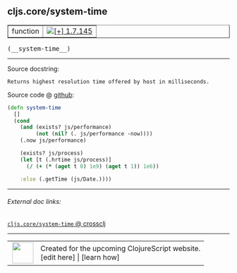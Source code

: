## cljs.core/system-time



 <table border="1">
<tr>
<td>function</td>
<td><a href="https://github.com/cljsinfo/cljs-api-docs/tree/1.7.145"><img valign="middle" alt="[+] 1.7.145" title="Added in 1.7.145" src="https://img.shields.io/badge/+-1.7.145-lightgrey.svg"></a> </td>
</tr>
</table>


 <samp>
(__system-time__)<br>
</samp>

---





Source docstring:

```
Returns highest resolution time offered by host in milliseconds.
```


Source code @ [github](https://github.com/clojure/clojurescript/blob/r1.7.166/src/main/cljs/cljs/core.cljs#L336-L348):

```clj
(defn system-time
  []
  (cond
    (and (exists? js/performance)
         (not (nil? (. js/performance -now))))
    (.now js/performance)

    (exists? js/process)
    (let [t (.hrtime js/process)]
      (/ (+ (* (aget t 0) 1e9) (aget t 1)) 1e6))

    :else (.getTime (js/Date.))))
```

<!--
Repo - tag - source tree - lines:

 <pre>
clojurescript @ r1.7.166
└── src
    └── main
        └── cljs
            └── cljs
                └── <ins>[core.cljs:336-348](https://github.com/clojure/clojurescript/blob/r1.7.166/src/main/cljs/cljs/core.cljs#L336-L348)</ins>
</pre>

-->

---



###### External doc links:

[`cljs.core/system-time` @ crossclj](http://crossclj.info/fun/cljs.core.cljs/system-time.html)<br>

---

 <table>
<tr><td>
<img valign="middle" align="right" width="48px" src="http://i.imgur.com/Hi20huC.png">
</td><td>
Created for the upcoming ClojureScript website.<br>
[edit here] | [learn how]
</td></tr></table>

[edit here]:https://github.com/cljsinfo/cljs-api-docs/blob/master/cljsdoc/cljs.core/system-time.cljsdoc
[learn how]:https://github.com/cljsinfo/cljs-api-docs/wiki/cljsdoc-files

<!--

This information was too distracting to show to readers, but I'll leave it
commented here since it is helpful to:

- pretty-print the data used to generate this document
- and show how to retrieve that data



The API data for this symbol:

```clj
{:ns "cljs.core",
 :name "system-time",
 :signature ["[]"],
 :history [["+" "1.7.145"]],
 :type "function",
 :full-name-encode "cljs.core/system-time",
 :source {:code "(defn system-time\n  []\n  (cond\n    (and (exists? js/performance)\n         (not (nil? (. js/performance -now))))\n    (.now js/performance)\n\n    (exists? js/process)\n    (let [t (.hrtime js/process)]\n      (/ (+ (* (aget t 0) 1e9) (aget t 1)) 1e6))\n\n    :else (.getTime (js/Date.))))",
          :title "Source code",
          :repo "clojurescript",
          :tag "r1.7.166",
          :filename "src/main/cljs/cljs/core.cljs",
          :lines [336 348]},
 :full-name "cljs.core/system-time",
 :docstring "Returns highest resolution time offered by host in milliseconds."}

```

Retrieve the API data for this symbol:

```clj
;; from Clojure REPL
(require '[clojure.edn :as edn])
(-> (slurp "https://raw.githubusercontent.com/cljsinfo/cljs-api-docs/catalog/cljs-api.edn")
    (edn/read-string)
    (get-in [:symbols "cljs.core/system-time"]))
```

-->
